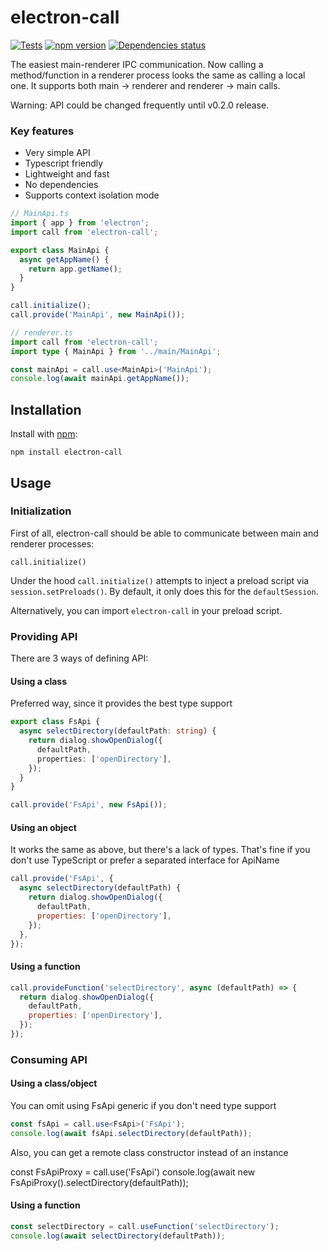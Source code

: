 # electron-call

[![Tests](https://github.com/megahertz/electron-call/workflows/Tests/badge.svg)](https://github.com/megahertz/electron-call/actions?query=workflow%3ATests)
[![npm version](https://img.shields.io/npm/v/electron-call?color=brightgreen)](https://www.npmjs.com/package/electron-call)
[![Dependencies status](https://img.shields.io/david/megahertz/electron-call)](https://david-dm.org/megahertz/electron-call)

The easiest main-renderer IPC communication. Now calling a method/function in a
renderer process looks the same as calling a local one. It supports both main →
renderer and renderer → main calls.

Warning: API could be changed frequently until v0.2.0 release.

### Key features

- Very simple API
- Typescript friendly
- Lightweight and fast
- No dependencies
- Supports context isolation mode

```typescript
// MainApi.ts
import { app } from 'electron';
import call from 'electron-call';

export class MainApi {
  async getAppName() {
    return app.getName();
  }
}

call.initialize();
call.provide('MainApi', new MainApi());
```

```typescript
// renderer.ts
import call from 'electron-call';
import type { MainApi } from '../main/MainApi';

const mainApi = call.use<MainApi>('MainApi');
console.log(await mainApi.getAppName());
```

## Installation

Install with [npm](https://npmjs.org/package/electron-call):

    npm install electron-call

## Usage

### Initialization

First of all, electron-call should be able to communicate between main and
renderer processes:

`call.initialize()`

Under the hood `call.initialize()` attempts to inject a preload script via
`session.setPreloads()`. By default, it only does this for the `defaultSession`.

Alternatively, you can import `electron-call` in your preload script.

### Providing API

There are 3 ways of defining API:

#### Using a class

Preferred way, since it provides the best type support

```typescript
export class FsApi {
  async selectDirectory(defaultPath: string) {
    return dialog.showOpenDialog({
      defaultPath,
      properties: ['openDirectory'],
    });
  }
}

call.provide('FsApi', new FsApi());
```

#### Using an object

It works the same as above, but there's a lack of types. That's fine if you
don't use TypeScript or prefer a separated interface for ApiName

```js
call.provide('FsApi', {
  async selectDirectory(defaultPath) {
    return dialog.showOpenDialog({
      defaultPath,
      properties: ['openDirectory'],
    });
  },
});
```

#### Using a function

```js
call.provideFunction('selectDirectory', async (defaultPath) => {
  return dialog.showOpenDialog({
    defaultPath,
    properties: ['openDirectory'],
  });
});
```

### Consuming API

#### Using a class/object

You can omit using FsApi generic if you don't need type support

```typescript
const fsApi = call.use<FsApi>('FsApi');
console.log(await fsApi.selectDirectory(defaultPath));
```

Also, you can get a remote class constructor instead of an instance

const FsApiProxy = call.use<FsApi>('FsApi') console.log(await new
FsApiProxy().selectDirectory(defaultPath));

#### Using a function

```js
const selectDirectory = call.useFunction('selectDirectory');
console.log(await selectDirectory(defaultPath));
```
